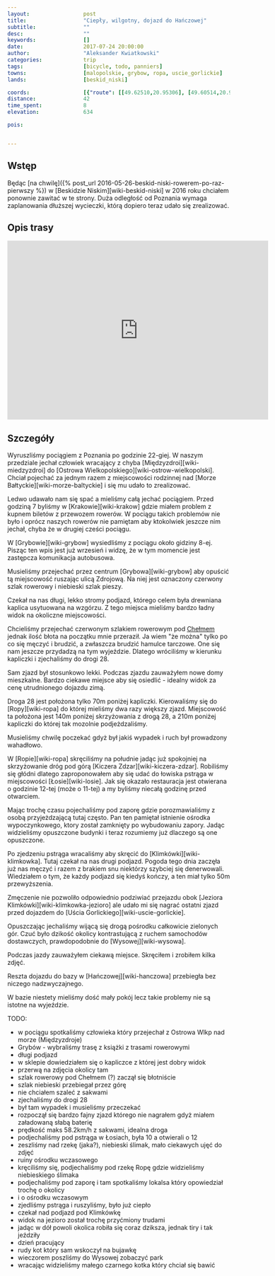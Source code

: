 ```yaml
---
layout:                 post
title:                  "Ciepły, wilgotny, dojazd do Hańczowej"
subtitle:               ""
desc:                   ""
keywords:               []
date:                   2017-07-24 20:00:00
author:                 "Aleksander Kwiatkowski"
categories:             trip
tags:                   [bicycle, todo, panniers]
towns:                  [malopolskie, grybow, ropa, uscie_gorlickie]
lands:                  [beskid_niski]

coords:                 [{"route": [[49.62510,20.95306], [49.60514,20.99435], [49.61370,21.00387], [49.60291,21.04224], [49.58556,21.04542], [49.57649,21.06850], [49.55238,21.07340], [49.53183,21.10610], [49.52175,21.13794], [49.50687,21.12953], [49.48602,21.15391], [49.46527,21.16103]], "type": "bicycle"}, {"route": [[49.57671,21.06807], [49.57136,21.09082], [49.56368,21.09434], [49.56018,21.08335]], "type": "bicycle"}]
distance:               42
time_spent:             8
elevation:              634

pois:


---
```



Wstęp
-----

Będąc [na chwilę]({% post_url 2016-05-26-beskid-niski-rowerem-po-raz-pierwszy %})
w [Beskidzie Niskim][wiki-beskid-niski] w 2016 roku chciałem ponownie zawitać w te
strony. Duża odległość od Poznania wymaga zaplanowania dłuższej wycieczki,
którą dopiero teraz udało się zrealizować.

Opis trasy
----------

<iframe height='405' width='590' frameborder='0' allowtransparency='true' scrolling='no' src='https://www.strava.com/activities/1099221706/embed/565429c30341e475655349d2e37039f0613abc26'></iframe>

Szczegóły
---------

Wyruszliśmy pociągiem z Poznania po godzinie 22-giej. W naszym przedziale
jechał człowiek wracający z chyba [Międzyzdroi][wiki-miedzyzdroi] do
[Ostrowa Wielkopolskiego][wiki-ostrow-wielkopolski]. Chciał pojechać za jednym
razem z miejscowości rodzinnej nad [Morze Bałtyckie][wiki-morze-baltyckie] i się
mu udało to zrealizować.

Ledwo udawało nam się spać a mieliśmy całą jechać pociągiem. Przed godziną 7
byliśmy w [Krakowie][wiki-krakow] gdzie miałem problem z kupnem biletów z przewozem
rowerów. W pociągu takich problemów nie było i oprócz naszych rowerów nie pamiętam
aby ktokolwiek jeszcze nim jechał, chyba że w drugiej cześci pociągu.

W [Grybowie][wiki-grybow] wysiedliśmy z pociągu około gidziny 8-ej. Pisząc ten
wpis jest już wrzesień i widzę, że w tym momencie jest zastępcza komunikacja
autobusowa.

Musieliśmy przejechać przez centrum [Grybowa][wiki-grybow] aby opuścić tą miejscowość
ruszając ulicą Zdrojową. Na niej jest oznaczony czerwony szlak rowerowy i
niebieski szlak pieszy.

Czekał na nas długi, lekko stromy podjazd, którego celem była drewniana kaplica
usytuowana na wzgórzu. Z tego miejsca mieliśmy bardzo ładny widok na okoliczne
miejscowości.

[wiki-chelm]: https://pl.wikipedia.org/wiki/Che%C5%82m_(Beskid_Niski)

Chcieliśmy przejechać czerwonym szlakiem rowerowym pod [Chełmem][wiki-chelm]
jednak ilość błota na początku mnie przeraził. Ja wiem "że można" tylko po co
się męczyć i brudzić, a zwłaszcza brudzić hamulce tarczowe. One się nam jeszcze
przydadzą na tym wyjeździe. Dlatego wróciliśmy w kierunku kapliczki i zjechaliśmy
do drogi 28.

Sam zjazd był stosunkowo lekki. Podczas zjazdu zauważyłem nowe domy mieszkalne.
Bardzo ciekawe miejsce aby się osiedlić - idealny widok za cenę utrudnionego
dojazdu zimą.

Droga 28 jest położona tylko 70m poniżej kapliczki. Kierowaliśmy się do
[Ropy][wiki-ropa] do której mieliśmy dwa razy większy zjazd. Miejscowość ta
położona jest 140m poniżej skrzyżowania z drogą 28, a 210m poniżej kapliczki
do której tak mozolnie podjeżdzaliśmy.

Musieliśmy chwilę poczekać gdyż był jakiś wypadek i ruch był prowadzony
wahadłowo.

W [Ropie][wiki-ropa] skręciliśmy na południe jadąc już spokojniej na
skrzyżowanie dróg pod górą [Kiczera Zdzar][wiki-kiczera-zdzar]. Robiliśmy się
głódni dlatego zaproponowałem aby się udać do łowiska pstrąga w
miejscowości [Łosie][wiki-losie]. Jak się okazało restauracja jest otwierana
o godzinie 12-tej (może o 11-tej) a my byliśmy niecałą godzinę przed otwarciem.

Mając trochę czasu pojechaliśmy pod zaporę gdzie porozmawialiśmy z osobą
przyjeżdzającą tutaj często. Pan ten pamiętał istnienie ośrodka wypoczynkowego,
ktory został zamknięty po wybudowaniu zapory. Jadąc widzieliśmy opuszczone
budynki i teraz rozumiemy już dlaczego są one opuszczone.

Po zjedzeniu pstrąga wracaliśmy aby skręcić do [Klimkówki][wiki-klimkowka].
Tutaj czekał na nas drugi podjazd. Pogoda tego dnia zaczęła już nas męczyć i
razem z brakiem snu niektórzy szybciej się denerwowali. Wiedziałem o tym,
że każdy podjazd się kiedyś kończy, a ten miał tylko 50m przewyższenia.

Zmęczenie nie pozwoliło odpowiednio podziwiać przejazdu obok
[Jeziora Klimkówki][wiki-klimkowka-jezioro] ale udało mi się
nagrać ostatni zjazd przed dojazdem do [Uścia Gorlickiego][wiki-uscie-gorlickie].

Opuszczając jechaliśmy wijącą się drogą pośrodku całkowicie zielonych gór.
Czuć było dzikość okolicy kontrastującą z ruchem samochodów dostawczych, prawdopodobnie
do [Wysowej][wiki-wysowa].

Podczas jazdy zauważyłem ciekawą miejsce. Skręciłem i zrobiłem kilka zdjęć.

Reszta dojazdu do bazy w [Hańczowej][wiki-hanczowa] przebiegła bez niczego
nadzwyczajnego.

W bazie niestety mieliśmy dość mały pokój lecz takie problemy nie są istotne na wyjeździe.









TODO:

* w pociągu spotkaliśmy człowieka który przejechał z Ostrowa Wlkp nad morze (Międzyzdroje)
* Grybów - wybraliśmy trasę z książki z trasami rowerowymi
* długi podjazd
* w sklepie dowiedziałem się o kapliczce z której jest dobry widok
* przerwą na zdjęcia okolicy tam
* szlak rowerowy pod Chełmem (?) zaczął się błotniście
* szlak niebieski przebiegał przez górę
* nie chciałem szaleć z sakwami
* zjechaliśmy do drogi 28
* był tam wypadek i musieliśmy przeczekać
* rozpoczął się bardzo fajny zjazd którego nie nagrałem gdyż miałem załadowaną słabą baterię
* prędkość maks 58.2km/h z sakwami, idealna droga
* podjechaliśmy pod pstrąga w Łosiach, była 10 a otwierali o 12
* zeszliśmy nad rzekę (jaka?), niebieski ślimak, mało ciekawych ujęć do zdjęć
* ruiny ośrodku wczasowego
* kręciliśmy się, podjechaliśmy pod rzekę Ropę gdzie widzieliśmy niebieskiego ślimaka
* podjechaliśmy pod zaporę i tam spotkaliśmy lokalsa który opowiedział trochę o okolicy
* i o ośrodku wczasowym
* zjedliśmy pstrąga i ruszyliśmy, było już ciepło
* czekał nad podjazd pod Klimkówkę
* widok na jezioro został trochę przyćmiony trudami
* jadąc w dół powoli okolica robiła się coraz dziksza, jednak tiry i tak jeździły
* dzień pracujący
* rudy kot który sam wskoczył na bujawkę
* wieczorem poszliśmy do Wysowej zobaczyć park
* wracając widzieliśmy małego czarnego kotka który chciał się bawić
